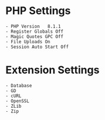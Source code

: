 # PHP Settings
    - PHP Version	8.1.1
    - Register Globals Off
    - Magic Quotes GPC Off
    - File Uploads On
    - Session Auto Start Off

# Extension Settings
    - Database
    - GD
    - cURL
    - OpenSSL
    - ZLib
    - Zip